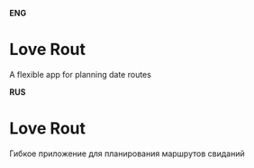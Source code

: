 **ENG**
# Love Rout
A flexible app for planning date routes


**RUS**
# Love Rout
Гибкое приложение для планирования маршрутов свиданий
